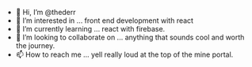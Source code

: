 - 👋 Hi, I’m @thederr
- 👀 I’m interested in ... front end development with react
- 🌱 I’m currently learning ... react with firebase.
- 💞️ I’m looking to collaborate on ... anything that sounds cool and worth the journey.
- 📫 How to reach me ... yell really loud at the top of the mine portal.

<!---
thederr/thederr is a ✨ special ✨ repository because its `README.md` (this file) appears on your GitHub profile.
You can click the Preview link to take a look at your changes.
--->
